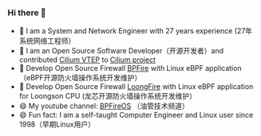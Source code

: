### Hi there 👋
- 🌱 I am a System and Network Engineer with 27 years experience (27年系统网络工程师）
- 🌱 I am an Open Source Software Developer（开源开发者）and contributed [Cilium VTEP](https://docs.cilium.io/en/latest/network/vtep/) to [Cilium project](https://github.com/cilium/cilium/commits?author=vincentmli)
- 🌱 Develop Open Source Firewall [BPFire](https://github.com/vincentmli/BPFire) with Linux eBPF application（eBPF开源防火墙操作系统开发维护）
- 🌱 Develop Open Source Firewall [LoongFire](https://github.com/vincentmli/BPFire/tree/loongfire) with Linux eBPF application for Loongson CPU (龙芯开源防火墙操作系统开发维护）
- 😄 My youtube channel: [BPFireOS](https://www.youtube.com/@BPFireOS) （油管技术频道）
- 😄 Fun fact: I am a self-taught Computer Engineer and Linux user since 1998（早期Linux用户）
